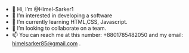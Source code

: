 - 👋 Hi, I’m @Himel-Sarker1
- 👀 I’m interested in developing a software
- 🌱 I’m currently learning HTML,CSS, Javascript.
- 💞️ I’m looking to collaborate on a team.
- 📫 You can reach me at this number: +8801785482050 and my email: himelsarker85@gmail.com . 

<!---
Himel-Sarker1/Himel-Sarker1 is a ✨ special ✨ repository because its `README.md` (this file) appears on your GitHub profile.
You can click the Preview link to take a look at your changes.
--->

